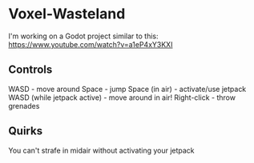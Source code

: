 # Voxel-Wasteland
I'm working on a Godot project similar to this: https://www.youtube.com/watch?v=a1eP4xY3KXI

## Controls
WASD - move around
Space - jump
Space (in air) - activate/use jetpack
WASD (while jetpack active) - move around in air!
Right-click - throw grenades

## Quirks
You can't strafe in midair without activating your jetpack
